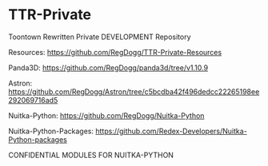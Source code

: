 # TTR-Private

Toontown Rewritten Private DEVELOPMENT Repository

Resources: https://github.com/RegDogg/TTR-Private-Resources

Panda3D: https://github.com/RegDogg/panda3d/tree/v1.10.9

Astron: https://github.com/RegDogg/Astron/tree/c5bcdba42f496dedcc22265198ee292069716ad5

Nuitka-Python: https://github.com/RegDogg/Nuitka-Python

Nuitka-Python-Packages: https://github.com/Redex-Developers/Nuitka-Python-packages

CONFIDENTIAL MODULES FOR NUITKA-PYTHON
